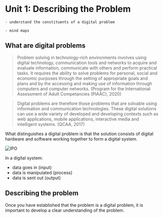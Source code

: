 # Unit 1: Describing the Problem
```{admonition} Students will:
- understand the constituents of a digital problem
```

```{admonition} Tools used: 
- mind maps
```

## What are digital problems

> Problem solving in technology-rich environments involves using digital technology, communication tools and networks to acquire and evaluate information, communicate with others and perform practical tasks. It requires the ability to solve problems for personal, social and economic purposes through the setting of appropriate goals and plans and by the accessing and making use of information through computers and computer networks. (Program for the International Assessment of Adult Competancies (PIAAC), 2020)

> Digital problems are therefore those problems that are solvable using information and communication technologies. These digital solutions can use a wide variety of developed and developing contexts such as web applications, mobile applications, interactive media and intelligent systems. (QCAA, 2017)

What distinguishes a digital problem is that the solution consists of digital hardware and software working together to form a digital system.

![IPO](./../assests/IPO.png)

In a digital system:
- data goes in (input)
- data is manipulated (process)
- data is sent out (output)

## Describing the problem
Once you have established that the problem is a digital problem, it is important to develop a clear understanding of the problem. 